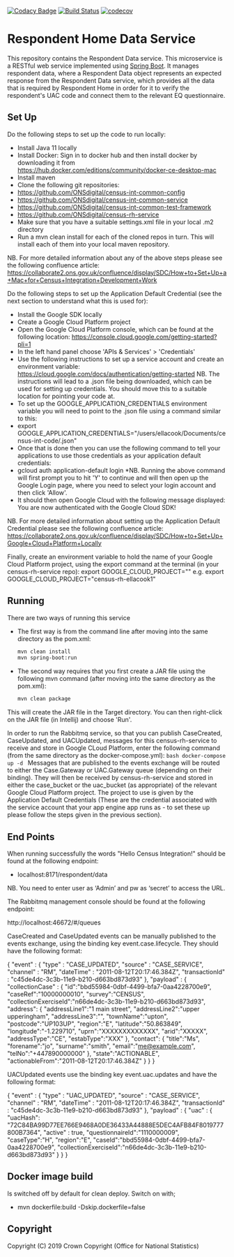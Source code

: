 [![Codacy Badge](https://api.codacy.com/project/badge/Grade/c11c38daa91f48818dca0a1e3a6837ea)](https://www.codacy.com/app/philwhiles/census-rh-service?utm_source=github.com&amp;utm_medium=referral&amp;utm_content=ONSdigital/census-rh-service&amp;utm_campaign=Badge_Grade)
[![Build Status](https://travis-ci.org/ONSdigital/census-rh-service.svg?branch=master)](https://travis-ci.org/ONSdigital/census-rh-service)
[![codecov](https://codecov.io/gh/ONSdigital/census-rh-service/branch/master/graph/badge.svg)](https://codecov.io/gh/ONSdigital/census-rh-service)

# Respondent Home Data Service
This repository contains the Respondent Data service. This microservice is a RESTful web service implemented using [Spring Boot](http://projects.spring.io/spring-boot/). It manages respondent data, where a Respondent Data object represents an expected response from the Respondent Data service, which provides all the data that is required by Respondent Home in order for it to verify the respondent's UAC code and connect them to the relevant EQ questionnaire.

## Set Up

Do the following steps to set up the code to run locally:
* Install Java 11 locally
* Install Docker: Sign in to docker hub and then install docker by downloading it from https://hub.docker.com/editions/community/docker-ce-desktop-mac
* Install maven
* Clone the following git repositories:
* https://github.com/ONSdigital/census-int-common-config
* https://github.com/ONSdigital/census-int-common-service
* https://github.com/ONSdigital/census-int-common-test-framework
* https://github.com/ONSdigital/census-rh-service
* Make sure that you have a suitable settings.xml file in your local .m2 directory
* Run a mvn clean install for each of the cloned repos in turn. This will install each of them into your local maven repository.

NB. For more detailed information about any of the above steps please see the following confluence article:
https://collaborate2.ons.gov.uk/confluence/display/SDC/How+to+Set+Up+a+Mac+for+Census+Integration+Development+Work

Do the following steps to set up the Application Default Credential (see the next section to understand what this is used for):
* Install the Google SDK locally
* Create a Google Cloud Platform project
* Open the Google Cloud Platform console, which can be found at the following location: https://console.cloud.google.com/getting-started?pli=1
* In the left hand panel choose 'APIs & Services' > 'Credentials'
* Use the following instructions to set up a service account and create an environment variable: https://cloud.google.com/docs/authentication/getting-started
NB. The instructions will lead to a .json file being downloaded, which can be used for setting up credentials. You should move this to a suitable location for pointing your code at.
* To set up the GOOGLE_APPLICATION_CREDENTIALS environment variable you will need to point to the .json file using a command similar to this:
* export GOOGLE_APPLICATION_CREDENTIALS="/users/ellacook/Documents/census-int-code/<filename>.json"
* Once that is done then you can use the following command to tell your applications to use those credentials as your application default credentials:
* gcloud auth application-default login
*NB. Running the above command will first prompt you to hit 'Y' to continue and will then open up the Google Login page, where you need to select your login account and then click 'Allow'.
* It should then open Google Cloud with the following message displayed: You are now authenticated with the Google Cloud SDK!

NB. For more detailed information about setting up the Application Default Credential please see the following confluence article:
https://collaborate2.ons.gov.uk/confluence/display/SDC/How+to+Set+Up+Google+Cloud+Platform+Locally

Finally, create an environment variable to hold the name of your Google Cloud Platform project, using the export command at the terminal (in your census-rh-service repo):
export GOOGLE_CLOUD_PROJECT="<name of your project>" e.g. export GOOGLE_CLOUD_PROJECT="census-rh-ellacook1"

## Running

There are two ways of running this service

* The first way is from the command line after moving into the same directory as the pom.xml:
    ```bash
    mvn clean install
    mvn spring-boot:run
    ```
* The second way requires that you first create a JAR file using the following mvn command (after moving into the same directory as the pom.xml):
    ```bash
    mvn clean package
    ```
This will create the JAR file in the Target directory. You can then right-click on the JAR file (in Intellij) and choose 'Run'.

In order to run the Rabbitmq service, so that you can publish CaseCreated, CaseUpdated, and UACUpdated, messages for this census-rh-service to receive and store in Google CLoud Platform, enter the following command (from the same directory as the docker-compose.yml):
    ```bash
    docker-compose up -d
    ```
Messages that are published to the events exchange will be routed to either the Case.Gateway or UAC.Gateway queue (depending on their binding).
They will then be received by census-rh-service and stored in either the case_bucket or the uac_bucket (as appropriate) of the relevant Google Cloud Platform project.
The project to use is given by the Application Default Credentials (These are the credential associated with the service account that your app engine app runs as - to set these up please follow the steps given in the previous section).


## End Points

When running successfully the words "Hello Census Integration!" should be found at the following endpoint:
    
* localhost:8171/respondent/data

NB. You need to enter user as ‘Admin’ and pw as ‘secret’ to access the URL.


The Rabbitmq management console should be found at the following endpoint:

http://localhost:46672/#/queues

CaseCreated and CaseUpdated events can be manually published to the events exchange, using the binding key event.case.lifecycle. They should have the following format:

{
  "event" : {
    "type" : "CASE_UPDATED",
    "source" : "CASE_SERVICE",
    "channel" : "RM",
    "dateTime" : "2011-08-12T20:17:46.384Z",
    "transactionId" : "c45de4dc-3c3b-11e9-b210-d663bd873d93"
  },
  "payload" : {
    "collectionCase" : {
        "id":"bbd55984-0dbf-4499-bfa7-0aa4228700e9",
        "caseRef":"10000000010",
        "survey":"CENSUS",
        "collectionExerciseId":"n66de4dc-3c3b-11e9-b210-d663bd873d93",
        "address": {
		"addressLine1":"1 main street",
  		"addressLine2":"upper upperingham",
  		"addressLine3":"",
  		"townName":"upton",
  		"postcode":"UP103UP",
  		"region":"E",
  		"latitude":"50.863849",
  		"longitude":"-1.229710",
  		"uprn":"XXXXXXXXXXXXX",
  		"arid":"XXXXX",
  		"addressType":"CE",
  		"estabType":"XXX"
	},
	"contact": {
	"title":"Ms",
  	"forename":"jo",
  	"surname":"smith",
  	"email":"me@example.com",
  	"telNo":"+447890000000"
	},
        "state":"ACTIONABLE",
        "actionableFrom":"2011-08-12T20:17:46.384Z"
}
  }
}


UACUpdated events use the binding key event.uac.updates and have the following format:

{
  "event" : {
    "type" : "UAC_UPDATED",
    "source" : "CASE_SERVICE",
    "channel" : "RM",
    "dateTime" : "2011-08-12T20:17:46.384Z",
    "transactionId" : "c45de4dc-3c3b-11e9-b210-d663bd873d93"
  },
  "payload" : {
    "uac" : {
        "uacHash":  "72C84BA99D77EE766E9468A0DE36433A44888E5DEC4AFB84F8019777800B7364",
        "active" : true,
        "questionnaireId":"1110000009",
        "caseType":"H",
        "region":"E",
        "caseId":"bbd55984-0dbf-4499-bfa7-0aa4228700e9",
        "collectionExerciseId":"n66de4dc-3c3b-11e9-b210-d663bd873d93"
}
  }
}

## Docker image build

Is switched off by default for clean deploy. Switch on with;

* mvn dockerfile:build -Dskip.dockerfile=false

    
## Copyright
Copyright (C) 2019 Crown Copyright (Office for National Statistics)
